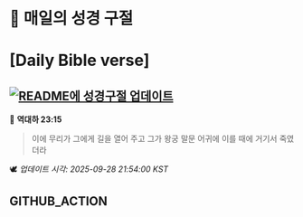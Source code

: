 # 🙏 매일의 성경 구절
# [Daily Bible verse]
## [![README에 성경구절 업데이트](https://github.com/DONGSUKA/first_test/actions/workflows/update-readme-bible.yml/badge.svg)](https://github.com/DONGSUKA/first_test/actions/workflows/update-readme-bible.yml)
<!-- START_BIBLE_VERSE -->
📖 **역대하 23:15**
> 이에 무리가 그에게 길을 열어 주고 그가 왕궁 말문 어귀에 이를 때에 거기서 죽였더라

🕊️ _업데이트 시각: 2025-09-28 21:54:00 KST_
  <!-- END_BIBLE_VERSE -->
## GITHUB_ACTION
